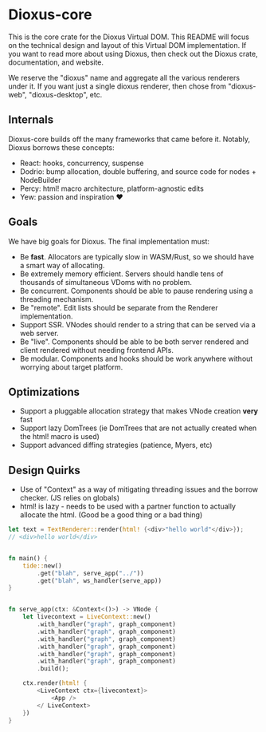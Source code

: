 # Dioxus-core

This is the core crate for the Dioxus Virtual DOM. This README will focus on the technical design and layout of this Virtual DOM implementation. If you want to read more about using Dioxus, then check out the Dioxus crate, documentation, and website.

We reserve the "dioxus" name and aggregate all the various renderers under it. If you want just a single dioxus renderer, then chose from "dioxus-web", "dioxus-desktop", etc.

## Internals
Dioxus-core builds off the many frameworks that came before it. Notably, Dioxus borrows these concepts:

- React: hooks, concurrency, suspense
- Dodrio: bump allocation, double buffering, and source code for nodes + NodeBuilder
- Percy: html! macro architecture, platform-agnostic edits
- Yew: passion and inspiration ❤️

## Goals

We have big goals for Dioxus. The final implementation must:

- Be **fast**. Allocators are typically slow in WASM/Rust, so we should have a smart way of allocating.
- Be extremely memory efficient. Servers should handle tens of thousands of simultaneous VDoms with no problem.
- Be concurrent. Components should be able to pause rendering using a threading mechanism.
- Be "remote". Edit lists should be separate from the Renderer implementation.
- Support SSR. VNodes should render to a string that can be served via a web server.
- Be "live". Components should be able to be both server rendered and client rendered without needing frontend APIs.
- Be modular. Components and hooks should be work anywhere without worrying about target platform.

## Optimizations

- Support a pluggable allocation strategy that makes VNode creation **very** fast
- Support lazy DomTrees (ie DomTrees that are not actually created when the html! macro is used)
- Support advanced diffing strategies (patience, Myers, etc)

## Design Quirks

- Use of "Context" as a way of mitigating threading issues and the borrow checker. (JS relies on globals)
- html! is lazy - needs to be used with a partner function to actually allocate the html. (Good be a good thing or a bad thing)

```rust
let text = TextRenderer::render(html! {<div>"hello world"</div>});
// <div>hello world</div>
```

```rust

fn main() {
    tide::new()
        .get("blah", serve_app("../"))
        .get("blah", ws_handler(serve_app))
}


fn serve_app(ctx: &Context<()>) -> VNode {
    let livecontext = LiveContext::new()
        .with_handler("graph", graph_component)
        .with_handler("graph", graph_component)
        .with_handler("graph", graph_component)
        .with_handler("graph", graph_component)
        .with_handler("graph", graph_component)
        .with_handler("graph", graph_component)
        .build();

    ctx.render(html! {
        <LiveContext ctx={livecontext}>
            <App />
        </ LiveContext>
    })
}

```
